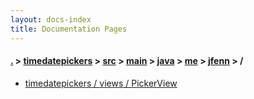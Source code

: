 ```yaml
---
layout: docs-index
title: Documentation Pages
---
```

#### [.](./../../../../../../index) > [timedatepickers](./../../../../../index) > [src](./../../../../index) > [main](./../../../index) > [java](./../../index) > [me](./../index) > [jfenn](./index) > **/**

- [timedatepickers / views / PickerView](timedatepickers/views/PickerView)
